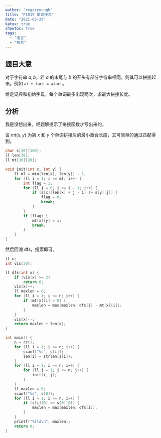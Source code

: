 ```yaml
---
author: "rogeryoungh"
title: "P1019 单词接龙"
date: "2021-03-29"
katex: true
showtoc: true
tags:
  - "洛谷"
  - "搜索"
---
```


## 题目大意

对于字符串 $a,b$，若 $a$ 的末尾与 $b$ 的开头有部分字符串相同，则其可以拼接起来。例如 `at + tact = atact`。

给定词典和初始字母，每个单词最多出现两次，求最大拼接长度。

## 分析

我是没想出来，经题解提示了拼接函数才写出来的。

设 $mt(x,y)$ 为第 $x$ 和 $y$ 个单词拼接后的最小重合长度，其可简单的通过匹配得到。

```cpp
char s[30][100];
ll len[30];
ll mt[30][30];

void init(int x, int y) {
    ll ml = min(len[x], len[y]) - 1;
    for (ll i = 1; i <= ml; i++) {
        int flag = 1;
        for (ll j = 0; j <= i - 1; j++) {
            if (s[x][len[x] + j - i] != s[y][j]) {
                flag = 0;
                break;
            }
        }
        if (flag) {
            mt[x][y] = i;
            break;
        }
    }
}
```

然后回溯 dfs，搜索即可。

```cpp
ll n;
int vis[30];

ll dfs(int x) {
    if (vis[x] >= 2)
        return 0;
    vis[x]++;
    ll maxlen = 0;
    for (ll i = 1; i <= n; i++) {
        if (mt[x][i] > 0) {
            maxlen = max(maxlen, dfs(i) - mt[x][i]);
        }
    }
    vis[x]--;
    return maxlen + len[x];
}

int main() {
    n = rr();
    for (ll i = 1; i <= n; i++) {
        scanf("%s", s[i]);
        len[i] = strlen(s[i]);
    }
    for (ll i = 1; i <= n; i++) {
        for (ll j = 1; j <= n; j++) {
            init(i, j);
        }
    }
    ll maxlen = 0;
    scanf("%s", s[0]);
    for (ll i = 1; i <= n; i++) {
        if (s[i][0] == s[0][0]) {
            maxlen = max(maxlen, dfs(i));
        }
    }
    printf("%lld\n", maxlen);
    return 0;
}
```

